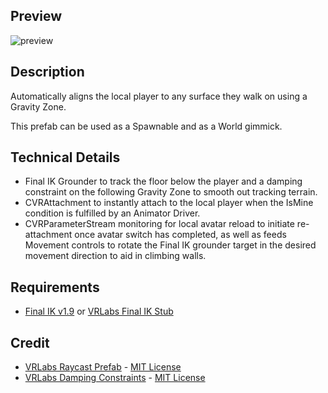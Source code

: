 Preview
---

![preview](https://github.com/NotAKidOnSteam/NAK_CVR_Prefabs/assets/37721153/47e07b2a-b5fe-4066-adc8-054a01a4ce32)

Description
---

Automatically aligns the local player to any surface they walk on using a Gravity Zone.

This prefab can be used as a Spawnable and as a World gimmick.

Technical Details
---
- Final IK Grounder to track the floor below the player and a damping constraint on the following Gravity Zone to smooth out tracking terrain.
- CVRAttachment to instantly attach to the local player when the IsMine condition is fulfilled by an Animator Driver.
- CVRParameterStream monitoring for local avatar reload to initiate re-attachment once avatar switch has completed, as well as feeds Movement controls to rotate the Final IK grounder target in the desired movement direction to aid in climbing walls.

Requirements
---
- [Final IK v1.9](https://assetstore.unity.com/packages/tools/animation/final-ik-14290) or [VRLabs Final IK Stub](https://github.com/VRLabs/Final-IK-Stub)

Credit
---
- [VRLabs Raycast Prefab](https://github.com/VRLabs/Raycast-Prefab) - [MIT License](https://github.com/VRLabs/Raycast-Prefab/blob/main/LICENSE)
- [VRLabs Damping Constraints](https://github.com/VRLabs/Damping-Constraints) - [MIT License](https://github.com/VRLabs/Damping-Constraints/blob/main/LICENSE)
